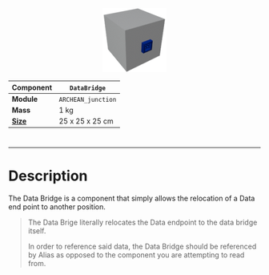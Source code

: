 <p align="center">
  <img src="DataBridge.png" />
</p>

|Component|`DataBridge`|
|---|---|
|**Module**|`ARCHEAN_junction`|
|**Mass**|1 kg|
|[**Size**](# "Based on the component's occupancy in a fixed 25cm grid.")|25 x 25 x 25 cm|
#
---

# Description
The Data Bridge is a component that simply allows the relocation of a Data end point to another position.

> The Data Brige literally relocates the Data endpoint to the data bridge itself.
>
> In order to reference said data, the Data Bridge should be referenced by Alias as opposed to the component you are attempting to read from.
